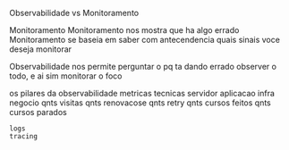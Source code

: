 Observabilidade vs Monitoramento

Monitoramento
    Monitoramento nos mostra que ha algo errado
    Monitoramento se baseia em saber com antecendencia quais sinais voce deseja monitorar

Observabilidade
    nos permite perguntar o pq ta dando errado
    observer o todo, e ai sim monitorar o foco


os pilares da observabilidade
    metricas
        tecnicas
            servidor
            aplicacao
            infra
        negocio
            qnts visitas
            qnts renovacose
            qnts retry
            qnts cursos feitos
            qnts cursos parados
    
    logs
    tracing
        